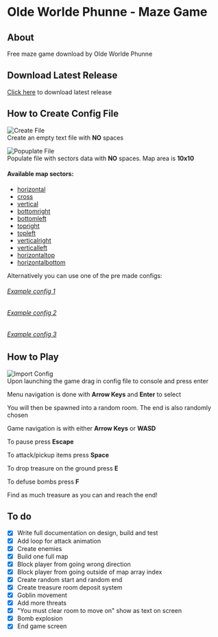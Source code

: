 # Olde Worlde Phunne - Maze Game
## About
Free maze game download by Olde Worlde Phunne

## Download Latest Release
[Click here](https://github.com/Escapehub/EPAMaze/releases/latest) to download latest release

## How to Create Config File

![Create File](https://github.com/Escapehub/Maze-Game/blob/master/readme/tut1.png?raw=true) <br />
Create an empty text file with **NO** spaces

![Popuplate File](https://github.com/Escapehub/Maze-Game/blob/master/readme/tut2.png?raw=true) <br />
Populate file with sectors data with **NO** spaces. Map area is **10x10**

#### Available map sectors:
- [horizontal](readme/horizontal.png)
- [cross](readme/cross.png)
- [vertical](readme/vertical.png)
- [bottomright](readme/bottomright.png)
- [bottomleft](readme/bottomleft.png)
- [topright](readme/topright.png)
- [topleft](readme/topleft.png)
- [verticalright](readme/verticalright.png)
- [verticalleft](readme/verticalleft.png)
- [horizontaltop](readme/horizontaltop.png)
- [horizontalbottom](readme/horizontalbottom.png)

Alternatively you can use one of the pre made configs:
###### [Example config 1](Classic.txt)
###### [Example config 2](Crossroads.txt)
###### [Example config 3](Horizontalroads.txt)

## How to Play
![Import Config](https://github.com/Escapehub/Maze-Game/blob/master/readme/tut3.png?raw=true) <br />
Upon launching the game drag in config file to console and press enter

Menu navigation is done with **Arrow Keys** and **Enter** to select

You will then be spawned into a random room. The end is also randomly chosen

Game navigation is with either **Arrow Keys** or **WASD**

To pause press **Escape**

To attack/pickup items press **Space**

To drop treasure on the ground press **E**

To defuse bombs press **F**

Find as much treasure as you can and reach the end!

## To do

- [x] Write full documentation on design, build and test
- [x] Add loop for attack animation
- [x] Create enemies
- [x] Build one full map
- [x] Block player from going wrong direction
- [x] Block player from going outside of map array index
- [x] Create random start and random end
- [x] Create treasure room deposit system
- [x] Goblin movement
- [x] Add more threats 
- [x] "You must clear room to move on" show as text on screen
- [x] Bomb explosion 
- [x] End game screen
